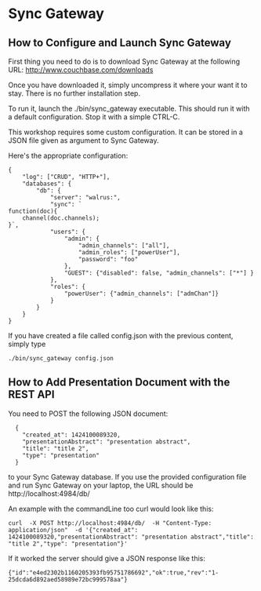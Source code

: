 # Sync Gateway

## How to Configure and Launch Sync Gateway

First thing you need to do is to download Sync Gateway at the following URL: http://www.couchbase.com/downloads

Once you have downloaded it, simply uncompress it where your want it to stay. There is no further installation step.

To run it, launch the ./bin/sync_gateway executable. This should run it with a default configuration. Stop it with a simple CTRL-C.

This workshop requires some custom configuration. It can be stored in a JSON file given as argument to Sync Gateway.

Here's the appropriate configuration:


    {
    	"log": ["CRUD", "HTTP+"],
    	"databases": {
    		"db": {
    			"server": "walrus:",
    			"sync": `
    function(doc){
    	channel(doc.channels);
    }`,
    			"users": {
    				"admin": {
    					"admin_channels": ["all"],
    					"admin_roles": ["powerUser"],
    					"password": "foo"
				    },
    				"GUEST": {"disabled": false, "admin_channels": ["*"] }
    			},
	    		"roles": {
    				"powerUser": {"admin_channels": ["admChan"]}
			    }
		    }
	    }
    }


If you have created a file called config.json with the previous content, simply type 

    ./bin/sync_gateway config.json


## How to Add Presentation Document with the REST API

You need to POST the following JSON document:

      {
        "created_at": 1424100089320,
        "presentationAbstract": "presentation abstract",
        "title": "title 2",
        "type": "presentation"
      }

to your Sync Gateway database. If you use the provided configuration file and run Sync Gateway on your laptop, the URL should be http://localhost:4984/db/

An example with the commandLine too curl would look like this:

    curl  -X POST http://localhost:4984/db/  -H "Content-Type: application/json"  -d '{"created_at": 1424100089320,"presentationAbstract": "presentation abstract","title": "title 2","type": "presentation"}'

If it worked the server should give a JSON response like this:

    {"id":"e4ed2302b1160205393fb95751786692","ok":true,"rev":"1-25dcda6d892aed58989e72bc999578aa"}


